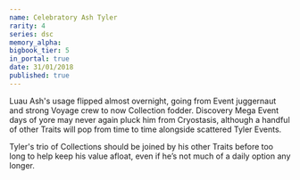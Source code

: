 ```yaml
---
name: Celebratory Ash Tyler
rarity: 4
series: dsc
memory_alpha:
bigbook_tier: 5
in_portal: true
date: 31/01/2018
published: true
---
```


Luau Ash's usage flipped almost overnight, going from Event juggernaut and strong Voyage crew to now Collection fodder. Discovery Mega Event days of yore may never again pluck him from Cryostasis, although a handful of other Traits will pop from time to time alongside scattered Tyler Events. 

Tyler's trio of Collections should be joined by his other Traits before too long to help keep his value afloat, even if he’s not much of a daily option any longer.
